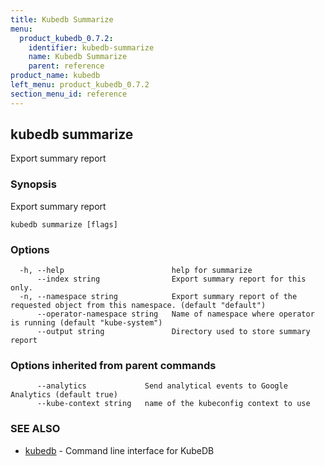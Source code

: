 ```yaml
---
title: Kubedb Summarize
menu:
  product_kubedb_0.7.2:
    identifier: kubedb-summarize
    name: Kubedb Summarize
    parent: reference
product_name: kubedb
left_menu: product_kubedb_0.7.2
section_menu_id: reference
---
```

## kubedb summarize

Export summary report

### Synopsis


Export summary report

```
kubedb summarize [flags]
```

### Options

```
  -h, --help                        help for summarize
      --index string                Export summary report for this only.
  -n, --namespace string            Export summary report of the requested object from this namespace. (default "default")
      --operator-namespace string   Name of namespace where operator is running (default "kube-system")
      --output string               Directory used to store summary report
```

### Options inherited from parent commands

```
      --analytics             Send analytical events to Google Analytics (default true)
      --kube-context string   name of the kubeconfig context to use
```

### SEE ALSO
* [kubedb](/docs/reference/kubedb.md)	 - Command line interface for KubeDB


